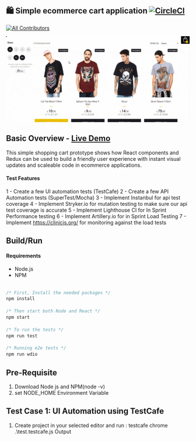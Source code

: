 ## 🛍️ Simple ecommerce cart application [![CircleCI](https://circleci.com/gh/jeffersonRibeiro/react-shopping-cart.svg?style=svg)](https://circleci.com/gh/jeffersonRibeiro/react-shopping-cart)
[![All Contributors](https://img.shields.io/badge/all_contributors-5-orange.svg?style=flat-square)](#contributors)

<p align="center">

  <img src="./doc/react-shopping-cart-min.gif">
</p>

## Basic Overview - [Live Demo](https://react-shopping-cart-67954.firebaseapp.com/)

This simple shopping cart prototype shows how React components and Redux can be used to build a
friendly user experience with instant visual updates and scaleable code in ecommerce applications.

#### Test Features

1 - Create a few UI automation tests (TestCafe)
2 - Create a few API Automation tests (SuperTest/Mocha)
3 - Implement Instanbul for api test coverage
4 - Implement Stryker.io for mutation testing to make sure our api test coverage is accurate
5 - Implement Lighthouse CI for In Sprint Performance testing
6 - Implement Artillery.io for in Sprint Load Testing
7 - Implement https://clinicjs.org/ for monitoring against the load tests


## Build/Run

#### Requirements

- Node.js
- NPM

```javascript

/* First, Install the needed packages */
npm install

/* Then start both Node and React */
npm start

/* To run the tests */
npm run test

/* Running e2e tests */
npm run wdio


```

## Pre-Requisite 

1) Download Node js and NPM(node -v)
2) set NODE_HOME Environment Variable

## Test Case 1: UI Automation using TestCafe

1)	Create project in your selected editor and  run :  testcafe chrome .\test.testcafe.js
Output 
                     
